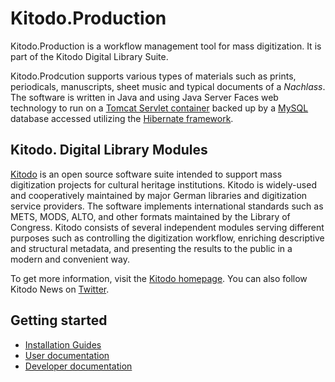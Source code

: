 Kitodo.Production
=================

Kitodo.Production is a workflow management tool for mass digitization.  It is part of the Kitodo Digital Library Suite.

Kitodo.Prodcution supports various types of materials such as prints, periodicals, manuscripts, sheet music and typical documents of a *Nachlass*. The software is written in Java and using Java Server Faces web technology to run on a [Tomcat Servlet container](http://tomcat.apache.org/) backed up by a [MySQL](http://www.mysql.com) database accessed utilizing the [Hibernate framework](http://www.hibernate.org).

Kitodo. Digital Library Modules
-------------------------------

[Kitodo](https://github.com/kitodo) is an open source software suite intended to support mass digitization projects for cultural heritage institutions. Kitodo is widely-used and cooperatively maintained by major German libraries and digitization service providers. The software implements international standards such as METS, MODS, ALTO, and other formats maintained by the Library of Congress. Kitodo consists of several independent modules serving different purposes such as controlling the digitization workflow, enriching descriptive and structural metadata, and presenting the results to the public in a modern and convenient way.

To get more information, visit the [Kitodo homepage](https://www.kitodo.org). You can also follow Kitodo News on [Twitter](https://twitter.com/kitodo_org).

Getting started
---------------

* [Installation Guides](https://github.com/kitodo/kitodo-production/wiki/Installationsanleitung)
* [User documentation](https://github.com/kitodo/kitodo-production/wiki/)
* [Developer documentation](http://kitodo-production.readthedocs.io)
